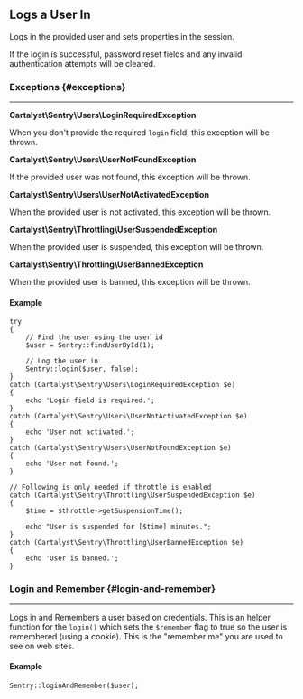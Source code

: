 ## Logs a User In

Logs in the provided user and sets properties in the session.

If the login is successful, password reset fields and any invalid
authentication attempts will be cleared.

### Exceptions {#exceptions}

---

**Cartalyst\Sentry\Users\LoginRequiredException**

When you don't provide the required `login` field, this exception will be thrown.

**Cartalyst\Sentry\Users\UserNotFoundException**

If the provided user was not found, this exception will be thrown.

**Cartalyst\Sentry\Users\UserNotActivatedException**

When the provided user is not activated, this exception will be thrown.

**Cartalyst\Sentry\Throttling\UserSuspendedException**

When the provided user is suspended, this exception will be thrown.

**Cartalyst\Sentry\Throttling\UserBannedException**

When the provided user is banned, this exception will be thrown.

#### Example

	try
	{
		// Find the user using the user id
		$user = Sentry::findUserById(1);

		// Log the user in
		Sentry::login($user, false);
	}
	catch (Cartalyst\Sentry\Users\LoginRequiredException $e)
	{
		echo 'Login field is required.';
	}
	catch (Cartalyst\Sentry\Users\UserNotActivatedException $e)
	{
		echo 'User not activated.';
	}
	catch (Cartalyst\Sentry\Users\UserNotFoundException $e)
	{
		echo 'User not found.';
	}

	// Following is only needed if throttle is enabled
	catch (Cartalyst\Sentry\Throttling\UserSuspendedException $e)
	{
		$time = $throttle->getSuspensionTime();

		echo "User is suspended for [$time] minutes.";
	}
	catch (Cartalyst\Sentry\Throttling\UserBannedException $e)
	{
		echo 'User is banned.';
	}

### Login and Remember {#login-and-remember}

---

Logs in and Remembers a user based on credentials. This is an helper
function for the `login()` which sets the `$remember` flag to true so
the user is remembered (using a cookie). This is the "remember me" you are
used to see on web sites.

#### Example

	Sentry::loginAndRemember($user);
